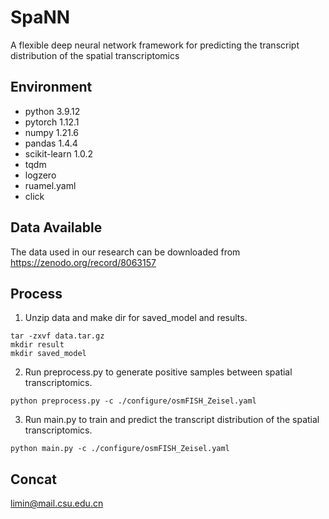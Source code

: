 # SpaNN
 
A flexible deep neural network framework for predicting the transcript distribution of the spatial transcriptomics

## Environment
- python 3.9.12
- pytorch 1.12.1
- numpy 1.21.6
- pandas 1.4.4
- scikit-learn 1.0.2
- tqdm
- logzero
- ruamel.yaml
- click

## Data Available
The data used in our research can be downloaded from https://zenodo.org/record/8063157


## Process
1. Unzip data and make dir for saved_model and results.
```
tar -zxvf data.tar.gz
mkdir result
mkdir saved_model
```

2. Run preprocess.py to generate positive samples between spatial transcriptomics.
```
python preprocess.py -c ./configure/osmFISH_Zeisel.yaml
```

3. Run main.py to train and predict the transcript distribution of the spatial transcriptomics.
```
python main.py -c ./configure/osmFISH_Zeisel.yaml
```

## Concat
limin@mail.csu.edu.cn

